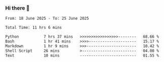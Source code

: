 ### Hi there 👋

<!--
**ututono/ututono** is a ✨ _special_ ✨ repository because its `README.md` (this file) appears on your GitHub profile.

Here are some ideas to get you started:

- 🔭 I’m currently working on ...
- 🌱 I’m currently learning ...
- 👯 I’m looking to collaborate on ...
- 🤔 I’m looking for help with ...
- 💬 Ask me about ...
- 📫 How to reach me: ...
- 😄 Pronouns: ...
- ⚡ Fun fact: ...
-->



<!--START_SECTION:waka-->

```txt
From: 18 June 2025 - To: 25 June 2025

Total Time: 11 hrs 6 mins

Python           7 hrs 37 mins   >>>>>>>>>>>>>>>>>--------   68.66 %
Bash             1 hr 41 mins    >>>>---------------------   15.17 %
Markdown         1 hr 9 mins     >>>----------------------   10.42 %
Shell Script     26 mins         >------------------------   04.00 %
Text             10 mins         -------------------------   01.55 %
```

<!--END_SECTION:waka-->
